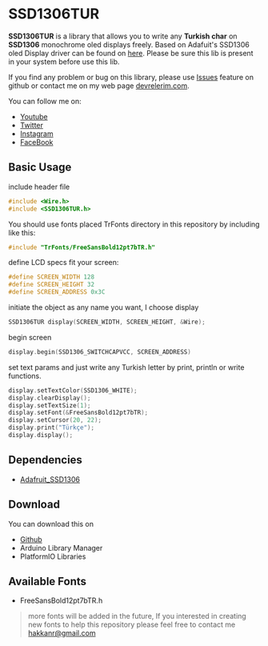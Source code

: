 # SSD1306TUR
 **SSD1306TUR** is a library that allows you to write any **Turkish char** on **SSD1306** monochrome oled  displays freely. Based on Adafuit's SSD1306 oled Display driver can be found on [here](https://github.com/adafruit/Adafruit_SSD1306). Please be sure this lib is present in your system before use this lib.
 
 If you find any problem or bug on this library, please use [Issues](https://github.com/HakkanR/SSD1306TUR/issues) feature on github or contact me on my web page [devrelerim.com](https://www.devrelerim.com/2022/11/ssd1306tur-ssd1306-oled-ekran-turkce.htm).

 You can follow me on:
 * [Youtube](https://www.youtube.com/HakkanR)
 * [Twitter](https://www.twitter.com/HakkanR)
 * [Instagram](https://www.instagram.com/hakkan_r)
 * [FaceBook](https://www.facebook.com/HakkanR)
 
 ## Basic Usage
 include header file
 ```cpp
 #include <Wire.h>
 #include <SSD1306TUR.h>
 ```
 You should use fonts placed TrFonts directory in this repository by including like this:
```c
#include "TrFonts/FreeSansBold12pt7bTR.h"
```
define LCD specs fit your screen: 
```c
#define SCREEN_WIDTH 128
#define SCREEN_HEIGHT 32
#define SCREEN_ADDRESS 0x3C
```
initiate the object as any name you want, I choose display
```c
SSD1306TUR display(SCREEN_WIDTH, SCREEN_HEIGHT, &Wire);
```
begin screen
```c
display.begin(SSD1306_SWITCHCAPVCC, SCREEN_ADDRESS)
```
set text params and just write any Turkish letter by print, println or write functions.

```c
display.setTextColor(SSD1306_WHITE);
display.clearDisplay();
display.setTextSize(1);
display.setFont(&FreeSansBold12pt7bTR);
display.setCursor(20, 22);
display.print("Türkçe");
display.display(); 
```
## Dependencies 
* [Adafruit_SSD1306](https://github.com/adafruit/Adafruit_SSD1306)

## Download
You can download this on
* [Github](https://github.com/HakkanR/SSD1306TUR)
* Arduino Library Manager
* PlatformIO Libraries

## Available Fonts 
* FreeSansBold12pt7bTR.h
  
> more fonts will be added in the future, If you interested in creating new fonts to help this repository please feel free to contact me [hakkanr@gmail.com](mailto:hakkanr@gmail.com)